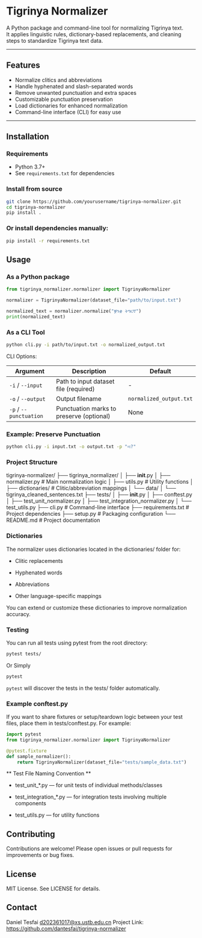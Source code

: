 # Tigrinya Normalizer

A Python package and command-line tool for normalizing Tigrinya text.  
It applies linguistic rules, dictionary-based replacements, and cleaning steps to standardize Tigrinya text data.

---

## Features

- Normalize clitics and abbreviations  
- Handle hyphenated and slash-separated words  
- Remove unwanted punctuation and extra spaces  
- Customizable punctuation preservation  
- Load dictionaries for enhanced normalization  
- Command-line interface (CLI) for easy use  

---

## Installation

### Requirements

- Python 3.7+  
- See `requirements.txt` for dependencies

### Install from source

```bash
git clone https://github.com/yourusername/tigrinya-normalizer.git
cd tigrinya-normalizer
pip install .
```

### Or install dependencies manually:
```bash
pip install -r requirements.txt
```

## Usage
### As a Python package

```python
from tigrinya_normalizer.normalizer import TigrinyaNormalizer

normalizer = TigrinyaNormalizer(dataset_file="path/to/input.txt")

normalized_text = normalizer.normalize("ቛንቋ ትግርኛ")
print(normalized_text)
```
### As a CLI Tool

```bash
python cli.py -i path/to/input.txt -o normalized_output.txt
```

CLI Options:

| Argument               | Description                              | Default                 |
| ---------------------- | ---------------------------------------- | ----------------------- |
| `-i` / `--input`       | Path to input dataset file (required)    | -                       |
| `-o` / `--output`      | Output filename                          | `normalized_output.txt` |
| `-p` / `--punctuation` | Punctuation marks to preserve (optional) | None                    |


### Example: Preserve Punctuation

```bash
python cli.py -i input.txt -o output.txt -p "።፧?"
```

### Project Structure

tigrinya-normalizer/
├── tigrinya_normalizer/
│   ├── __init__.py
│   ├── normalizer.py          # Main normalization logic
│   ├── utils.py               # Utility functions
│   ├── dictionaries/          # Clitic/abbreviation mappings
│   └── data/
│       └── tigrinya_cleaned_sentences.txt
├── tests/
│   ├── __init__.py
│   ├── conftest.py
│   ├── test_unit_normalizer.py
│   ├── test_integration_normalizer.py
│   └── test_utils.py
├── cli.py                     # Command-line interface
├── requirements.txt           # Project dependencies
├── setup.py                   # Packaging configuration
└── README.md                  # Project documentation



### Dictionaries

The normalizer uses dictionaries located in the dictionaries/ folder for:

- Clitic replacements

- Hyphenated words

- Abbreviations

- Other language-specific mappings

You can extend or customize these dictionaries to improve normalization accuracy.

### Testing
You can run all tests using pytest from the root directory:

```bash
pytest tests/
```
Or Simply 

```bash
pytest
```
<code>pytest</code> will discover the tests in the tests/ folder automatically.

### Example conftest.py

If you want to share fixtures or setup/teardown logic between your test files, place them in tests/conftest.py. For example:

```python
import pytest
from tigrinya_normalizer.normalizer import TigrinyaNormalizer

@pytest.fixture
def sample_normalizer():
    return TigrinyaNormalizer(dataset_file="tests/sample_data.txt")

```
** Test File Naming Convention **

- test_unit_*.py — for unit tests of individual methods/classes

- test_integration_*.py — for integration tests involving multiple components

- test_utils.py — for utility functions

## Contributing

Contributions are welcome! Please open issues or pull requests for improvements or bug fixes.

## License
MIT License. See LICENSE for details.

## Contact

Daniel Tesfai d202361017@xs.ustb.edu.cn
Project Link: https://github.com/dantesfai/tigrinya-normalizer